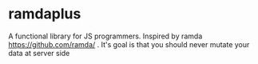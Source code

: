 # ramdaplus
A functional library for JS programmers. Inspired by ramda https://github.com/ramda/ . It's goal is that you should never mutate your data at server side
